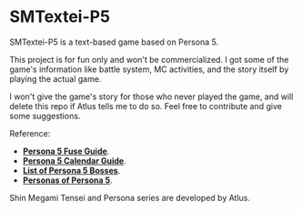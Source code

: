 SMTextei-P5
===========

SMTextei-P5 is a text-based game based on Persona 5.

This project is for fun only and won't be commercialized. I got some of the game's information like battle system, MC activities, and the story itself by playing the actual game.

I won't give the game's story for those who never played the game, and will delete this repo if Atlus tells me to do so.
Feel free to contribute and give some suggestions.

Reference:
* [**Persona 5 Fuse Guide**](https://chinhodado.github.io/persona5_calculator/#/list).
* [**Persona 5 Calendar Guide**](https://www.reddit.com/r/Persona5/comments/6f2mwr/persona_5_calendar_guide_plan_your_day_to_day/?st=j7fqh22t&sh=a1aa50e2).
* [**List of Persona 5 Bosses**](http://megamitensei.wikia.com/wiki/List_of_Persona_5_Bosses).
* [**Personas of Persona 5**](http://megamitensei.wikia.com/wiki/List_of_Persona_5_Personas).


Shin Megami Tensei and Persona series are developed by Atlus.
